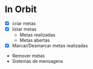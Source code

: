 # In Orbit

- [x] criar metas 
- [x] listar metas 
    - Metas realizadas 
    - Metas abertas
- [x] Marcar/Desmarcar metas realizadas 
- Remover metas 
- Sistemas de mensagens 